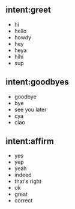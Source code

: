 ## intent:greet
- hi
- hello
- howdy
- hey
- heya
- hihi
- sup

## intent:goodbyes 
- goodbye
- bye
- see you later
- cya
- ciao

## intent:affirm
- yes
- yep
- yeah 
- indeed
- that's right
- ok
- great
- correct
